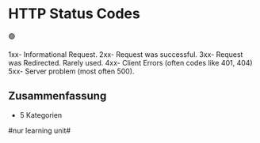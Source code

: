 # HTTP Status Codes
🟢

1xx- Informational Request.
2xx- Request was successful.
3xx- Request was Redirected. Rarely used. 
4xx- Client Errors (often codes like 401, 404) 
5xx- Server problem (most often 500).

## Zusammenfassung
- 5 Kategorien

#nur learning unit#